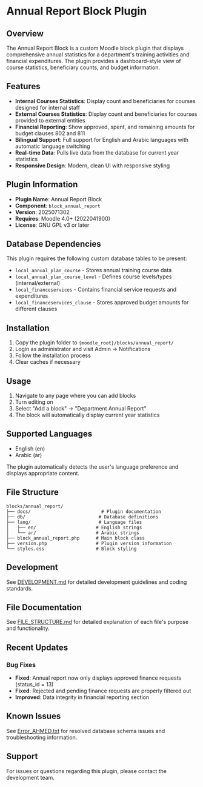 # Annual Report Block Plugin

## Overview

The Annual Report Block is a custom Moodle block plugin that displays comprehensive annual statistics for a department's training activities and financial expenditures. The plugin provides a dashboard-style view of course statistics, beneficiary counts, and budget information.

## Features

- **Internal Courses Statistics**: Display count and beneficiaries for courses designed for internal staff
- **External Courses Statistics**: Display count and beneficiaries for courses provided to external entities  
- **Financial Reporting**: Show approved, spent, and remaining amounts for budget clauses 802 and 811
- **Bilingual Support**: Full support for English and Arabic languages with automatic language switching
- **Real-time Data**: Pulls live data from the database for current year statistics
- **Responsive Design**: Modern, clean UI with responsive styling

## Plugin Information

- **Plugin Name**: Annual Report Block
- **Component**: `block_annual_report`
- **Version**: 2025071302
- **Requires**: Moodle 4.0+ (2022041900)
- **License**: GNU GPL v3 or later

## Database Dependencies

This plugin requires the following custom database tables to be present:
- `local_annual_plan_course` - Stores annual training course data
- `local_annual_plan_course_level` - Defines course levels/types (internal/external)
- `local_financeservices` - Contains financial service requests and expenditures
- `local_financeservices_clause` - Stores approved budget amounts for different clauses

## Installation

1. Copy the plugin folder to `{moodle_root}/blocks/annual_report/`
2. Login as administrator and visit Admin → Notifications
3. Follow the installation process
4. Clear caches if necessary

## Usage

1. Navigate to any page where you can add blocks
2. Turn editing on
3. Select "Add a block" → "Department Annual Report"
4. The block will automatically display current year statistics

## Supported Languages

- English (en)
- Arabic (ar)

The plugin automatically detects the user's language preference and displays appropriate content.

## File Structure

```
blocks/annual_report/
├── docs/                          # Plugin documentation
├── db/                           # Database definitions
├── lang/                         # Language files
│   ├── en/                      # English strings
│   └── ar/                      # Arabic strings
├── block_annual_report.php      # Main block class
├── version.php                  # Plugin version information
└── styles.css                   # Block styling
```

## Development

See [DEVELOPMENT.md](DEVELOPMENT.md) for detailed development guidelines and coding standards.

## File Documentation

See [FILE_STRUCTURE.md](FILE_STRUCTURE.md) for detailed explanation of each file's purpose and functionality.

## Recent Updates

### Bug Fixes
- **Fixed**: Annual report now only displays approved finance requests (status_id = 13)
- **Fixed**: Rejected and pending finance requests are properly filtered out
- **Improved**: Data integrity in financial reporting section

## Known Issues

See [Error_AHMED.txt](../Error_AHMED.txt) for resolved database schema issues and troubleshooting information.

## Support

For issues or questions regarding this plugin, please contact the development team. 